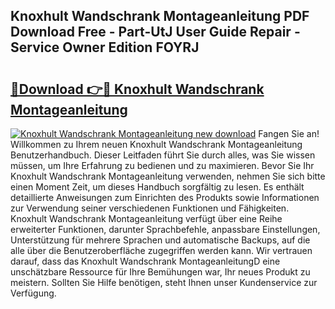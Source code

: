 ## Knoxhult Wandschrank Montageanleitung PDF Download Free - Part-UtJ User Guide Repair - Service Owner Edition FOYRJ

# <h2><a href="http://df7gz7.blite.top/?on=Knoxhult+Wandschrank+Montageanleitung">🔗Download 👉🔴 Knoxhult Wandschrank Montageanleitung</a></h2>

[![Knoxhult Wandschrank Montageanleitung new download](https://i.imgur.com/lujVjoI.png)](http://df7gz7.blite.top/?on=Knoxhult+Wandschrank+Montageanleitung)
Fangen Sie an! Willkommen zu Ihrem neuen Knoxhult Wandschrank Montageanleitung Benutzerhandbuch. Dieser Leitfaden führt Sie durch alles, was Sie wissen müssen, um Ihre Erfahrung zu bedienen und zu maximieren. Bevor Sie Ihr Knoxhult Wandschrank Montageanleitung verwenden, nehmen Sie sich bitte einen Moment Zeit, um dieses Handbuch sorgfältig zu lesen. Es enthält detaillierte Anweisungen zum Einrichten des Produkts sowie Informationen zur Verwendung seiner verschiedenen Funktionen und Fähigkeiten. Knoxhult Wandschrank Montageanleitung verfügt über eine Reihe erweiterter Funktionen, darunter Sprachbefehle, anpassbare Einstellungen, Unterstützung für mehrere Sprachen und automatische Backups, auf die alle über die Benutzeroberfläche zugegriffen werden kann. Wir vertrauen darauf, dass das Knoxhult Wandschrank MontageanleitungD eine unschätzbare Ressource für Ihre Bemühungen war, Ihr neues Produkt zu meistern. Sollten Sie Hilfe benötigen, steht Ihnen unser Kundenservice zur Verfügung.
